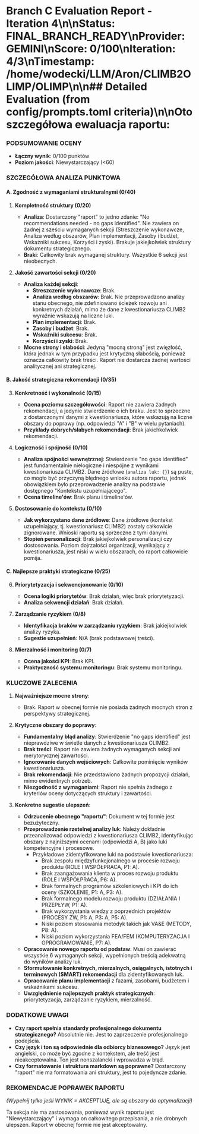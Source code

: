 # Branch C Evaluation Report - Iteration 4\n\n**Status**: FINAL_BRANCH_READY\n**Provider**: GEMINI\n**Score**: 0/100\n**Iteration**: 4/3\n**Timestamp**: /home/wodecki/LLM/Aron/CLIMB2OLIMP/OLIMP\n\n## Detailed Evaluation (from config/prompts.toml criteria)\n\nOto szczegółowa ewaluacja raportu:

### PODSUMOWANIE OCENY
- **Łączny wynik**: 0/100 punktów
- **Poziom jakości**: Niewystarczający (<60)

### SZCZEGÓŁOWA ANALIZA PUNKTOWA

#### A. Zgodność z wymaganiami strukturalnymi (0/40)

1.  **Kompletność struktury (0/20)**
    -   **Analiza**: Dostarczony "raport" to jedno zdanie: "No recommendations needed - no gaps identified". Nie zawiera on żadnej z sześciu wymaganych sekcji (Streszczenie wykonawcze, Analiza według obszarów, Plan implementacji, Zasoby i budżet, Wskaźniki sukcesu, Korzyści i zyski). Brakuje jakiejkolwiek struktury dokumentu strategicznego.
    -   **Braki**: Całkowity brak wymaganej struktury. Wszystkie 6 sekcji jest nieobecnych.

2.  **Jakość zawartości sekcji (0/20)**
    -   **Analiza każdej sekcji**:
        -   **Streszczenie wykonawcze**: Brak.
        -   **Analiza według obszarów**: Brak. Nie przeprowadzono analizy stanu obecnego, nie zdefiniowano ścieżek rozwoju ani konkretnych działań, mimo że dane z kwestionariusza CLIMB2 wyraźnie wskazują na liczne luki.
        -   **Plan implementacji**: Brak.
        -   **Zasoby i budżet**: Brak.
        -   **Wskaźniki sukcesu**: Brak.
        -   **Korzyści i zyski**: Brak.
    -   **Mocne strony i słabości**: Jedyną "mocną stroną" jest zwięzłość, która jednak w tym przypadku jest krytyczną słabością, ponieważ oznacza całkowity brak treści. Raport nie dostarcza żadnej wartości analitycznej ani strategicznej.

#### B. Jakość strategiczna rekomendacji (0/35)

3.  **Konkretność i wykonalność (0/15)**
    -   **Ocena poziomu szczegółowości**: Raport nie zawiera żadnych rekomendacji, a jedynie stwierdzenie o ich braku. Jest to sprzeczne z dostarczonymi danymi z kwestionariusza, które wskazują na liczne obszary do poprawy (np. odpowiedzi "A" i "B" w wielu pytaniach).
    -   **Przykłady dobrych/słabych rekomendacji**: Brak jakichkolwiek rekomendacji.

4.  **Logiczność i spójność (0/10)**
    -   **Analiza spójności wewnętrznej**: Stwierdzenie "no gaps identified" jest fundamentalnie nielogiczne i niespójne z wynikami kwestionariusza CLIMB2. Dane źródłowe (`analiza luk: {}`) są puste, co mogło być przyczyną błędnego wniosku autora raportu, jednak obowiązkiem było przeprowadzenie analizy na podstawie dostępnego "Kontekstu uzupełniającego".
    -   **Ocena timeline'ów**: Brak planu i timeline'ów.

5.  **Dostosowanie do kontekstu (0/10)**
    -   **Jak wykorzystano dane źródłowe**: Dane źródłowe (kontekst uzupełniający, tj. kwestionariusz CLIMB2) zostały całkowicie zignorowane. Wnioski raportu są sprzeczne z tymi danymi.
    -   **Stopień personalizacji**: Brak jakiejkolwiek personalizacji czy dostosowania. Poziom dojrzałości organizacji, wynikający z kwestionariusza, jest niski w wielu obszarach, co raport całkowicie pomija.

#### C. Najlepsze praktyki strategiczne (0/25)

6.  **Priorytetyzacja i sekwencjonowanie (0/10)**
    -   **Ocena logiki priorytetów**: Brak działań, więc brak priorytetyzacji.
    -   **Analiza sekwencji działań**: Brak działań.

7.  **Zarządzanie ryzykiem (0/8)**
    -   **Identyfikacja braków w zarządzaniu ryzykiem**: Brak jakiejkolwiek analizy ryzyka.
    -   **Sugestie uzupełnień**: N/A (brak podstawowej treści).

8.  **Mierzalność i monitoring (0/7)**
    -   **Ocena jakości KPI**: Brak KPI.
    -   **Praktyczność systemu monitoringu**: Brak systemu monitoringu.

### KLUCZOWE ZALECENIA

1.  **Najważniejsze mocne strony**:
    -   Brak. Raport w obecnej formie nie posiada żadnych mocnych stron z perspektywy strategicznej.

2.  **Krytyczne obszary do poprawy**:
    -   **Fundamentalny błąd analizy**: Stwierdzenie "no gaps identified" jest nieprawdziwe w świetle danych z kwestionariusza CLIMB2.
    -   **Brak treści**: Raport nie zawiera żadnych wymaganych sekcji ani merytorycznej zawartości.
    -   **Ignorowanie danych wejściowych**: Całkowite pominięcie wyników kwestionariusza.
    -   **Brak rekomendacji**: Nie przedstawiono żadnych propozycji działań, mimo ewidentnych potrzeb.
    -   **Niezgodność z wymaganiami**: Raport nie spełnia żadnego z kryteriów oceny dotyczących struktury i zawartości.

3.  **Konkretne sugestie ulepszeń**:
    -   **Odrzucenie obecnego "raportu"**: Dokument w tej formie jest bezużyteczny.
    -   **Przeprowadzenie rzetelnej analizy luk**: Należy dokładnie przeanalizować odpowiedzi z kwestionariusza CLIMB2, identyfikując obszary z najniższymi ocenami (odpowiedzi A, B) jako luki kompetencyjne i procesowe.
        -   Przykładowe zidentyfikowane luki na podstawie kwestionariusza:
            -   Brak zespołu międzyfunkcjonalnego w procesie rozwoju produktu (ROLE I WSPÓŁPRACA, P1: A).
            -   Brak zaangażowania klienta w proces rozwoju produktu (ROLE I WSPÓŁPRACA, P6: A).
            -   Brak formalnych programów szkoleniowych i KPI do ich oceny (SZKOLENIE, P1: A, P3: A).
            -   Brak formalnego modelu rozwoju produktu (DZIAŁANIA I PRZEPŁYW, P1: A).
            -   Brak wykorzystania wiedzy z poprzednich projektów (PROCESY ZW, P1: A, P3: A, P5: A).
            -   Niski poziom stosowania metodyk takich jak VA&E (METODY, P8: A).
            -   Niski poziom wykorzystania FEA/FEM (KOMPUTERYZACJA I OPROGRAMOWANIE, P7: A).
    -   **Opracowanie nowego raportu od podstaw**: Musi on zawierać wszystkie 6 wymaganych sekcji, wypełnionych treścią adekwatną do wyników analizy luk.
    -   **Sformułowanie konkretnych, mierzalnych, osiągalnych, istotnych i terminowych (SMART) rekomendacji** dla zidentyfikowanych luk.
    -   **Opracowanie planu implementacji** z fazami, zasobami, budżetem i wskaźnikami sukcesu.
    -   **Uwzględnienie najlepszych praktyk strategicznych**: priorytetyzacja, zarządzanie ryzykiem, mierzalność.

### DODATKOWE UWAGI
-   **Czy raport spełnia standardy profesjonalnego dokumentu strategicznego?** Absolutnie nie. Jest to zaprzeczenie profesjonalnego podejścia.
-   **Czy język i ton są odpowiednie dla odbiorcy biznesowego?** Język jest angielski, co może być zgodne z kontekstem, ale treść jest nieakceptowalna. Ton jest nonszalancki i wprowadza w błąd.
-   **Czy formatowanie i struktura markdown są poprawne?** Dostarczony "raport" nie ma formatowania ani struktury, jest to pojedyncze zdanie.

### REKOMENDACJE POPRAWEK RAPORTU
*(Wypełnij tylko jeśli WYNIK = AKCEPTUJĘ, ale są obszary do optymalizacji)*

Ta sekcja nie ma zastosowania, ponieważ wynik raportu jest "Niewystarczający" i wymaga on całkowitego przepisania, a nie drobnych ulepszeń. Raport w obecnej formie nie jest akceptowalny.